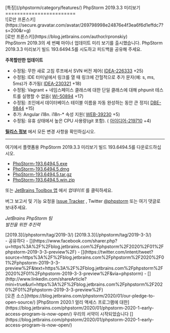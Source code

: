 <div class="content">[특징](/phpstorm/category/features/) PhpStorm 2019.3.3 미리보기 
========================

<div class="post-info">![로만 프론스키](https://secure.gravatar.com/avatar/269798998e24876e4f3ea6f6d1effdc7?s=200&r=g)<div class="post-info__text"> [로만 프론스키](https://blog.jetbrains.com/author/rpronskiy) <time class="publish-date" data-day="29" data-month="01" data-year="2020" datetime="2020-01-29"></time></div></div> PhpStorm 2019.3의 세 번째 마이너 업데이트 미리 보기를 출시했습니다. PhpStorm 2019.3.3 미리보기 빌드 193.6494.5를 시도하고 피드백을 공유해 주세요.

<span id="more-21494"></span>

 **주목할만한 업데이트**

- 수정됨: 무한 새로 고침 루프에서 SVN 버전 제어( [IDEA-226333](https://youtrack.jetbrains.com/issue/IDEA-226333) +25)
- 수정됨: IDE 터미널에서 링크를 열 때 링크에 간헐적으로 추가 문자(예: s, ms, 5ms)가 추가됨( [IDEA-230321](https://youtrack.jetbrains.com/issue/IDEA-230321) +18)
- 수정됨: Vagrant + 네임스페이스 클래스에 대한 단일 클래스에 대해 phpunit 테스트를 실행할 수 없음( [WI-50894](https://youtrack.jetbrains.com/issue/WI-50894) +17)
- 수정됨: 조인에서 데이터베이스 테이블 이름을 자동 완성하는 동안 큰 정지( [DBE-9844](https://youtrack.jetbrains.com/issue/DBE-9844) +15)
- 추가: Angular i18n. i18n-\* 속성 지원( [WEB-39230](https://youtrack.jetbrains.com/issue/WEB-39230) +5)
- 수정됨: 유휴 상태에서 높은 CPU 사용량(git 포함). ( [아이디어-219710](https://youtrack.jetbrains.com/issue/IDEA-219710) +4)

 [**릴리스 정보**](https://confluence.jetbrains.com/display/PhpStorm/PhpStorm+193.6494.5+Release+Notes) 에서 모든 변경 사항을 확인하십시오.

---

 여기에서 플랫폼용 PhpStorm 2019.3.3 미리보기 빌드 193.6494.5를 다운로드하십시오.

- [PhpStorm-193.6494.5.exe](http://download.jetbrains.com/webide/PhpStorm-193.6494.5.exe)
- [PhpStorm-193.6494.5.dmg](http://download.jetbrains.com/webide/PhpStorm-193.6494.5.dmg)
- [PhpStorm-193.6494.5.tar.gz](http://download.jetbrains.com/webide/PhpStorm-193.6494.5.tar.gz)
- [PhpStorm-193.6494.5.win.zip](http://download.jetbrains.com/webide/PhpStorm-193.6015.15.win.zip)

 또는 [JetBrains Toolbox 앱](https://www.jetbrains.com/toolbox/app/) 에서 *업데이트* 를 클릭하세요.

 버그 보고서 및 기능 요청을 [Issue Tracker](http://youtrack.jetbrains.com/issues/WI) , Twitter [@phpstorm](https://twitter.com/phpstorm) 또는 여기 댓글로 보내주세요.

 *JetBrains PhpStorm 팀*  
 *발전을 위한 추진력*

<div class="content__row"><div class="tag-list"> [2019.3](/phpstorm/tag/2019-3/) [2019.3.3](/phpstorm/tag/2019-3-3/)</div>- <span>공유하다</span>
- [](https://www.facebook.com/sharer.php?u=https%3A%2F%2Fblog.jetbrains.com%2Fphpstorm%2F2020%2F01%2Fphpstorm-2019-3-3-preview%2F)
- [](https://twitter.com/intent/tweet?source=https%3A%2F%2Fblog.jetbrains.com%2Fphpstorm%2F2020%2F01%2Fphpstorm-2019-3-3-preview%2F&text=https%3A%2F%2Fblog.jetbrains.com%2Fphpstorm%2F2020%2F01%2Fphpstorm-2019-3-3-preview%2F&via=phpstorm)
- [](http://www.linkedin.com/shareArticle?mini=true&url=https%3A%2F%2Fblog.jetbrains.com%2Fphpstorm%2F2020%2F01%2Fphpstorm-2019-3-3-preview%2F)

</div><div class="content__pagination"> [오픈 소스](https://blog.jetbrains.com/phpstorm/2020/01/our-pledge-to-open-source/) [PhpStorm 2020.1 얼리 액세스 프로그램에 대한](https://blog.jetbrains.com/phpstorm/2020/01/phpstorm-2020-1-early-access-program-is-now-open/) 우리의 서약이 시작되었습니다 [](https://blog.jetbrains.com/phpstorm/2020/01/phpstorm-2020-1-early-access-program-is-now-open/)</div></div><div class="container comments-container"><div class="content"><div id="remark42"></div></div></div>